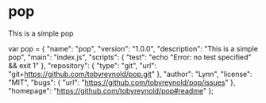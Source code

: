 # pop
This is a simple pop

var pop = {
            "name": "pop",
            "version": "1.0.0",
            "description": "This is a simple pop",
            "main": "index.js",
            "scripts": {
              "test": "echo \"Error: no test specified\" && exit 1"
            },
            "repository": {
              "type": "git",
              "url": "git+https://github.com/tobyreynold/pop.git"
            },
            "author": "Lynn",
            "license": "MIT",
            "bugs": {
              "url": "https://github.com/tobyreynold/pop/issues"
            },
            "homepage": "https://github.com/tobyreynold/pop#readme"
          };

